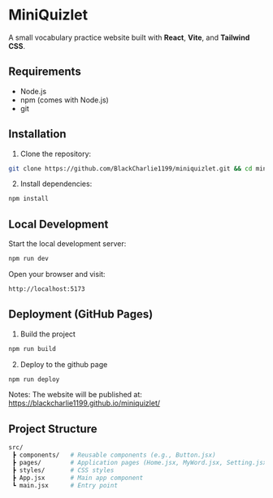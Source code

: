 # MiniQuizlet

A small vocabulary practice website built with **React**, **Vite**, and **Tailwind CSS**.


##  Requirements
- Node.js 
- npm (comes with Node.js)
- git


##  Installation

1. Clone the repository:
```bash
git clone https://github.com/BlackCharlie1199/miniquizlet.git && cd miniquizlet
```

2. Install dependencies:
```bash
npm install
```


## Local Development

Start the local development server:
```bash
npm run dev
```

Open your browser and visit:
```bash
http://localhost:5173
```


## Deployment (GitHub Pages)
1. Build the project

```bash
npm run build
```

2. Deploy to the github page

```bash
npm run deploy
```

Notes:
The website will be published at:
https://blackcharlie1199.github.io/miniquizlet/

## Project Structure
```bash
src/
 ┣ components/   # Reusable components (e.g., Button.jsx)
 ┣ pages/        # Application pages (Home.jsx, MyWord.jsx, Setting.jsx)
 ┣ styles/       # CSS styles
 ┣ App.jsx       # Main app component
 ┗ main.jsx      # Entry point

